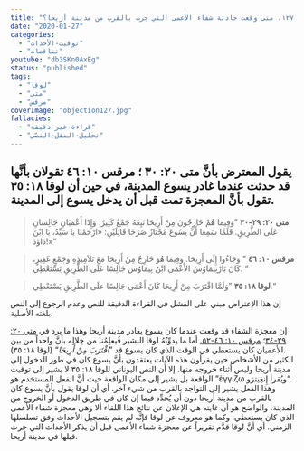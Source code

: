 ```yaml
---
title: "الإعتراض ١٢٧، متى وقعت حادثة شفاء الأعمى التي جرت بالقرب من مدينة أريحا؟"
date: "2020-01-27"
categories:
  - "توقيت-الأحداث"
  - "تناقضات"
youtube: "db3SKn0AxEg"
status: "published"
tags:
  - "لوقا"
  - "متى"
  - "مرقس"
coverImage: "objection127.jpg"
fallacies:
  - "قراءة-غير-دقيقة"
  - "تحليل-النقل-النصّي"
---
```


## **يقول المعترض بأنَّ متى ٢٠: ٣٠ ؛ مرقس ١٠: ٤٦ تقولان بأنَّها قد حدثت عندما غادر يسوع المدينة، في حين أن لوقا ١٨: ٣٥ تقول بأنَّ المعجزة تمت قبل أن يدخل يسوع إلى المدينة.**

> **متى ٢٠: ٢٩-٣٠** ”وَفِيمَا هُمْ خَارِجُونَ مِنْ أَرِيحَا تَبِعَهُ جَمْعٌ كَثِيرٌ، وَإِذَا أَعْمَيَانِ جَالِسَانِ عَلَى الطَّرِيقِ. فَلَمَّا سَمِعَا أَنَّ يَسُوعَ مُجْتَازٌ صَرَخَا قَائِلَيْنِ: «ارْحَمْنَا يَا سَيِّدُ، يَا ابْنَ دَاوُدَ!»“

> **مرقس ١٠: ٤٦** ” وَجَاءُوا إِلَى أَرِيحَا. وَفِيمَا هُوَ خَارِجٌ مِنْ أَرِيحَا مَعَ تَلاَمِيذِهِ وَجَمْعٍ غَفِيرٍ، كَانَ بَارْتِيمَاوُسُ الأَعْمَى ابْنُ تِيمَاوُسَ جَالِسًا عَلَى الطَّرِيقِ يَسْتَعْطِي. “

> **لوقا ١٨: ٣٥** ”وَلَمَّا اقْتَرَبَ مِنْ أَرِيحَا كَانَ أَعْمَى جَالِسًا علَى الطَّرِيقِ يَسْتَعْطِي.“

إن هذا الإعتراض مبني على الفشل في القراءة الدقيقة للنص وعدم الرجوع إلى النص بلغته الأصلية.

إن معجزة الشفاء قد وقعت عندما كان يسوع يغادر مدينة أريحا وهذا ما يرد في [متى ٢٠: ٢٩-٣٤](https://biblia.com/books/ar-vandyke/Mt20.29-34)؛ [مرقس ١٠: ٤٦-٥٢.](https://biblia.com/books/ar-vandyke/Mk10.46-52) أما ما يدوِّنُهُ لوقا البشير فُيعلِمُنا من خِلالِه بأنَّ واحداً من بين الأعميان كان يستعطي في الوقت الذي كان يسوع قد ”_اقْتَرَبَ مِنْ أَرِيحَا_“ (لوقا ١٨: ٣٥).  
الكثير من الأشخاص حين يقرأون هذه الآيات يعتقدون بأنَّ يسوع كان في طور الدخول إلى مدينة أريحا وليس أثناء خروجه منها. إلا أن النص اليوناني للوقا ١٨: ٣٥ لا يشير إلى توقيت الواقعة بل يشير إلى مكان الواقعة حيث أنَّ الفعل المستخدم هو ”ἐγγίζω ويُقرأ إِنغِيتزو“.  
وهذا الفعل يشير إلى التواجد بالقرب من شيء آخر. أي أن لوقا يقول بأنَّ يسوع كان بالقرب من مدينة أريحا دون أن يُحدِّد فيما إن كان في طريق الدخول أو الخروج من المدينة، والواضح هو أن غايته هي الإعلان عن نتائج هذا اللقاء ألا وهي معجزة شفاء الأعمى الذي كان يستعطي. وكما هو معروف عن لوقا فإنَّه لم يقم بتسجيل الأحداث وفق تسلسلها الزمني. أي أنَّ لوقا قدَّم تقريراً عن معجزة شفاء الأعمى قبل أن يذكر الأحداث التي جرت قبلها في مدينة أريحا.
